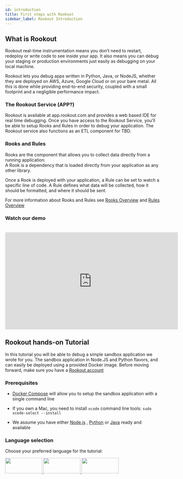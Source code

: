 ```yaml
---
id: introduction
title: First steps with Rookout
sidebar_label: Rookout Introduction
---
```


## What is Rookout

Rookout real-time instrumentation means you don’t need to restart, redeploy or write code to see inside your app.
It also means you can debug your staging or production environments just easily as debugging on your local machine.

Rookout lets you debug apps written in Python, Java, or NodeJS, whether they are deployed on AWS, Azure, Google Cloud or on your bare metal.
All this is done while providing end-to-end security, coupled with a small footprint and a negligible performance impact.

### The Rookout Service (APP?)

Rookout is available at app.rookout.com and provides a web based IDE for real time debugging.
Once you have access to the Rookout Service, you'll be able to setup Rooks and Rules in order to debug your application.
The Rookout service also functions as an ETL component for TBD.

### Rooks and Rules

Rooks are the component that allows you to collect data directly from a running application.  
A Rook is a dependency that is loaded directly from your application as any other library.

Once a Rook is deployed with your application, a Rule can be set to watch a specific line of code.
A Rule defines what data will be collected, how it should be formatted, and where it should be sent.

For more information about Rooks and Rules see [Rooks Overview](rooks-index.md) and [Rules Overview](rules-index.md)


### Watch our demo

<iframe style="margin: 20px 0 0 0" width="560" height="315" src="https://www.youtube.com/embed/qTdpOC92DBI?rel=0" frameborder="0" allow="autoplay; encrypted-media" allowfullscreen></iframe>

## Rookout hands-on Tutorial

In this tutorial you will be able to debug a simple sandbox application we wrote for you.
The sandbox application in Node.JS and Python flavors, and can easily be deployed using a provided Docker image.
Before moving forward, make sure you have a [Rookout account](https://www.rookout.com/trial/)

### Prerequisites

- [Docker Compose](https://docs.docker.com/compose/install/) will allow you to setup the sandbox application with a single command line

- If you own a Mac, you need to install `xcode` command line tools: `sudo xcode-select --install`

- We assume you have either [Node.js](https://nodejs.org/) , [Python](https://www.python.org/) or [Java](http://www.oracle.com/) ready and available


### Language selection

Choose your preferred language for the tutorial:
    
      
   
<a class="tutorial-button" href="node-getting-started.html">
<img src="/img/logos/nodejs.png" width="120px" height="50px"/>
</a>
<a class="tutorial-button" href="python-getting-started.html">
<img src="/img/logos/python.png" width="120px" height="50px" />
</a>
<a class="tutorial-button" href="java-getting-started.html">
<img src="/img/logos/python.png" width="120px" height="50px" />
</a>